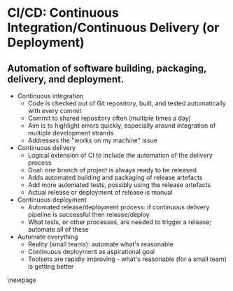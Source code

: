 
# CI/CD: Continuous Integration/Continuous Delivery (or Deployment)

## Automation of software building, packaging, delivery, and deployment.

* Continuous integration
  * Code is checked out of Git repository, built, and tested automatically with every commit
  * Commit to shared repository often (multiple times a day)
  * Aim is to highlight errors quickly, especially around integration of multiple development strands
  * Addresses the "works on my machine" issue
* Continuous delivery
  * Logical extension of CI to include the automation of the delivery process
  * Goal: one branch of project is always ready to be released
  * Adds automated building and packaging of release artefacts
  * Add more automated tests, possibly using the release artefacts
  * Actual release or deployment of release is manual
* Continuous deployment
  * Automated release/deployment process: if continuous delivery pipeline is successful then release/deploy
  * What tests, or other processes, are needed to trigger a release; automate all of these
* Automate everything
  * Reality (small teams): automate what's reasonable
  * Continuous deployment as aspirational goal
  * Toolsets are rapidly improving - what's reasonable (for a small team) is getting better

\newpage